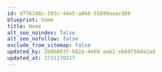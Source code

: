 ```yaml
---
id: d776348c-393c-44e5-a868-55899aaac886
blueprint: home
title: Home
alt_seo_noindex: false
alt_seo_nofollow: false
exclude_from_sitemap: false
updated_by: 2b0b803f-b82a-4e69-aa62-eb69f50da1ad
updated_at: 1731170317
---
```

